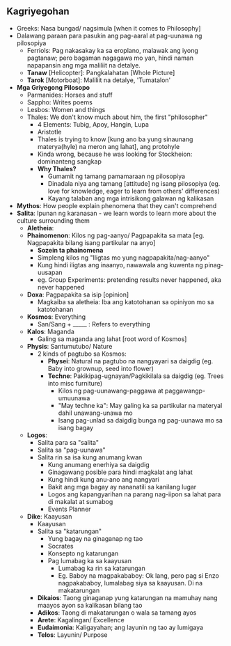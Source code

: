 ## Kagriyegohan
* Greeks: Nasa bungad/ nagsimula [when it comes to Philosophy]
* Dalawang paraan para pasukin ang pag-aaral at pag-uunawa ng pilosopiya
  * Ferriols: Pag nakasakay ka sa eroplano, malawak ang iyong pagtanaw; pero bagaman nagagawa mo yan, hindi naman napapansin ang mga maliliit na detalye.
  * **Tanaw** [Helicopter]: Pangkalahatan [Whole Picture]
  * **Tarok** [Motorboat]: Maliliit na detalye, 'Tumatalon'
* **Mga Griyegong Pilosopo**
  * Parmanides: Horses and stuff
  * Sappho: Writes poems
  * Lesbos: Women and things
  * Thales: We don't know much about him, the first "philosopher"
    * 4 Elements: Tubig, Apoy, Hangin, Lupa
    * Aristotle
    * Thales is trying to know [kung ano ba yung sinaunang materya(hyle) na meron ang lahat], ang protohyle
    * Kinda wrong, because he was looking for Stockheion: dominanteng sangkap
    * **Why Thales?**
      * Gumamit ng tamang pamamaraan ng pilosopiya
      * Dinadala niya ang tamang [attitude] ng isang pilosopiya (eg. love for knowledge, eager to learn from others' differences)
      * Kayang talaban ang mga intrisikong galawan ng kalikasan
* **Mythos**: How people explain phenomena that they can't comprehend
* **Salita**: Ipunan ng karanasan - we learn words to learn more about the culture surrounding them
  * **Aletheia**: 
  * **Phainomenon**: Kilos ng pag-aanyo/ Pagpapakita sa mata [eg. Nagpapakita bilang isang partikular na anyo]
    * **Sozein ta phainomena**
    * Simpleng kilos ng "Iligtas mo yung nagpapakita/nag-aanyo"
    * Kung hindi iligtas ang inaanyo, nawawala ang kuwenta ng pinag-uusapan
    * eg. Group Experiments: pretending results never happened, aka never happened
  * **Doxa**: Pagpapakita sa isip [opinion]
    * Magkaiba sa aletheia: Iba ang katotohanan sa opiniyon mo sa katotohanan
  * **Kosmos**: Everything
    * San/Sang + _____ : Refers to everything
  * **Kalos**: Maganda
    * Galing sa maganda ang lahat [root word of Kosmos]
  * **Physis**: Santumutubo/ Nature
    * 2 kinds of pagtubo sa Kosmos: 
      * **Physei**: Natural na pagtubo na nangyayari sa daigdig (eg. Baby into grownup, seed into flower)
      * **Techne**: Pakikipag-ugnayan/Pagkikilala sa daigdig (eg. Trees into misc furniture)
        * Kilos ng pag-uunawang-paggawa at paggawangp-umuunawa
        * "May techne ka": May galing ka sa partikular na materyal dahil unawang-unawa mo
        * Isang pag-unlad sa daigdig bunga ng pag-uunawa mo sa isang bagay
  * **Logos**:
    * Salita para sa "salita"
    * Salita sa "pag-uunawa"
    * Salita rin sa isa kung anumang kwan
      * Kung anumang enerhiya sa daigdig
      * Ginagawang posible para hindi magkalat ang lahat
      * Kung hindi kung anu-ano ang nangyari
      * Bakit ang mga bagay ay nananatili sa kanilang lugar
      * Logos ang kapangyarihan na parang nag-iipon sa lahat para di makalat at sumabog
      * Events Planner
  * **Dike**: Kaayusan
    * Kaayusan
    * Salita sa "katarungan"
      * Yung bagay na ginaganap ng tao
      * Socrates
      * Konsepto ng katarungan
      * Pag lumabag ka sa kaayusan
        * Lumabag ka rin sa katarungan
        * Eg. Baboy na magpakababoy: Ok lang, pero pag si Enzo nagpakababoy, lumalabag siya sa kaayusan. Di na makatarungan
    * **Dikaios**: Taong ginaganap yung katarungan na mamuhay nang maayos ayon sa kalikasan bilang tao
    * **Adikos**: Taong di makatarungan o wala sa tamang ayos
    * **Arete**: Kagalingan/ Excellence
    * **Eudaimonia**: Kaligayahan; ang layunin ng tao ay lumigaya
    * **Telos**: Layunin/ Purpose